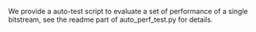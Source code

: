 We provide a auto-test script to evaluate a set of performance of a single bitstream, see the readme part of auto_perf_test.py for details.
